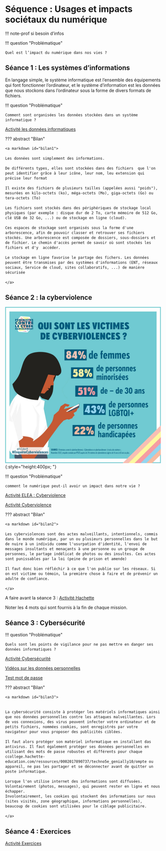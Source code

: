 # Séquence : Usages et impacts sociétaux du numérique

!!! note-prof
    si besoin d’infos


!!! question "Problématique"

    Quel est l’impact du numérique dans nos vies ?

    


## Séance 1 : Les systèmes d’informations


En langage simple, le système informatique est l’ensemble des équipements qui font fonctionner l’ordinateur, et le système d’information est les données que nous stockons dans l’ordinateur sous la forme de divers formats de fichiers.



!!! question "Problématique"


    Comment sont organisées les données stockées dans un système informatique ?

[Activité les données informatiques](../systInformation)


??? abstract "Bilan"

    <a markdown id="bilan1">

    Les données sont simplement des informations.

    De différents types, elles sont stockées dans des fichiers  que l'on peut identifier grâce à leur icône, leur nom, leu extension qui précise leur format

    Il existe des fichiers de plusieurs tailles (appelées aussi "poids"), mesurées en kilo-octets (ko), méga-octets (Mo), giga-octets (Go) ou tera-octets (To)

    Les fichiers sont stockés dans des périphériques de stockage local physiques (par exemple : disque dur de 2 To, carte mémoire de 512 Go, clé USB de 32 Go, ...) ou de stockage en ligne (cloud).

    Ces espaces de stockage sont organisés sous la forme d'une arborescence, afin de pouvoir classer et retrouver ses fichiers stockés. Une arborescence est composée de dossiers, sous-dossiers et de fichier. Le chemin d'accès permet de savoir où sont stockés les fichiers et d'y  accéder.

    Le stockage en ligne favorise le partage des fichers. Les données peuvent être transmises par des systèmes d'informations (ENT, réseaux sociaux, Service de cloud, sites collaboratifs, ...) de manière sécurisée

    </a>

<div style="break-inside: avoid;"></div>


## Séance 2 : la cyberviolence


![](pictures/campCyberHarc.png){:style="height:400px; "} 


!!! question "Problématique"

    comment le numérique peut-il avoir un impact dans notre vie ?

[Activité ELEA : Cyberviolence](https://mureaux.elea.ac-versailles.fr/course/view.php?id=1384)

[Activité Cyberviolence](../cyberviolence)




??? abstract "Bilan"

    <a markdown id="bilan2">

    Les cyberviolences sont des actes malveillants, intentionnels, commis dans le monde numérique, par un ou plusieurs personnelles dans le but de nuire à un individu comme l'usurpation d'identité, l'envoi de messages insultants et menaçants à une personne ou un groupe de personnes, le partage indélicat de photos ou des insultes. Ces actes sont punissables par la loi (peine de prison et amende)

    Il faut donc bien réfléchir à ce que l'on publie sur les réseaux. Si on est victime ou témoin, la première chose à faire et de prévenir un adulte de confiance.

    </a>




A faire avant la séance 3 : [Activité  Hachette](college.hachette-education.com/ressources/0002017890737/techno5e_genially10/)

Noter les 4 mots qui sont fournis à la fin de chaque mission.


## Séance 3 : Cybersécurité

!!! question "Problématique"

    Quels sont les points de vigilance pour ne pas mettre en danger ses données informatiques ?

[Activité Cybersécurité](../cybersecu)






[Vidéos sur les données personnelles](https://www.lumni.fr/video/donnees-personnelles-et-reseaux-sociaux)


[Test mot de passe](https://www.ssi.economie.gouv.fr/motdepasse)

??? abstract "Bilan"

    <a markdown id="bilan3">


    La cybersécurité consiste à protéger les matériels informatiques ainsi que nos données personnelles contre les attaques malveillantes. Lors de vos connexions, des virus peuvent infecter votre ordinateur et de petits fichiers, nommées cookies, sont enregistrés par votre navigateur pour vous proposer des publicités ciblées.

    Il faut alors protéger son matériel informatique en installant das antivirus. Il faut également protéger ses données personnelles en utilisant des mots de passe robustes et différents pour chaque ccollege.hachette-education.com/ressources/0002017890737/techno5e_genially10/ompte ou appareil, ne pas les partager et se déconnecter avant de quitter un poste informatique.

    Lorsque l'on utilise internet des informations sont diffusées.
    Volontairement (photos, messages), qui peuvent rester en ligne et nous échapper.
    Involontairement, les cookies qui stockent des informations sur nous (sites visités, zone géographique, informations personnelles), beaucoup de cookies sont utilisées pour le ciblage publicitaire.

    </a>




## Séance 4 : Exercices

[Activité Exercices](../exercicesNum)

